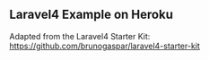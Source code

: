 ## Laravel4 Example on Heroku

Adapted from the Laravel4 Starter Kit: https://github.com/brunogaspar/laravel4-starter-kit
